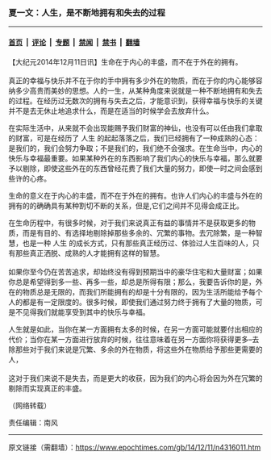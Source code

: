 ### 夏一文：人生，是不断地拥有和失去的过程

---

#### [首页](../../../..?n4316011) &nbsp;|&nbsp; [评论](../../../../../epoch-comment?n4316011) &nbsp;|&nbsp; [专题](../../../../../epoch-special?n4316011) &nbsp;|&nbsp; [禁闻](../../../../../epoch-news?n4316011) &nbsp;|&nbsp; [禁书](../../../../../books?n4316011) &nbsp;|&nbsp; [翻墙](https://github.com/gfw-breaker/nogfw/blob/master/README.md?n4316011)


<div class="post_content" id="artbody" itemprop="articleBody">
 <!-- article content begin -->
 <p>
  【大纪元2014年12月11日讯】生命在于内心的丰盛，而不在于外在的拥有。
  <br/>
  <br/>
  真正的幸福与快乐并不在于你的手中拥有多少外在的物质，而在于你的内心能够容纳多少高贵而美妙的思想。人的一生，从某种角度来说就是一种不断地拥有和失去的过程。在经历过无数次的拥有与失去之后，才能意识到，获得幸福与快乐的关键并不是去无休止地追求什么，而是在适当的时候学会去放弃什么。
 </p>
 <p>
  在实际生活中，从来就不会出现能赐予我们财富的神仙，也没有可以任由我们拿取的财富，可是在经历了
  <ok href="https://www.epochtimes.com/gb/tag/%E4%BA%BA%E7%94%9F.html">
   人生
  </ok>
  的起起落落之后，我们已经拥有了一种成熟的心态：是我们的，我们会努力争取；不是我们的，我们绝不会强求。在生命当中，内心的快乐与幸福最重要。如果某种外在的东西影响了我们内心的快乐与幸福，那么就要予以剔除，即使这些外在的东西曾经花费了我们大量的努力，即使一时之间会感到些许的心疼。­
 </p>
 <p>
  生命的意义在于内心的丰盛，而不在于外在的拥有。也许人们内心的丰盛与外在的拥有的的确确具有某种割切不断的关系，但是,它们之间并不见得会成正比。
 </p>
 <p>
  在生命历程中，有很多时候，对于我们来说真正有益的事情并不是获取更多的物质，而是有目的、有选择地剔除掉那些多余的、冗繁的事物。去冗除繁，是一种智慧，也是一种
  <ok href="https://www.epochtimes.com/gb/tag/%E4%BA%BA%E7%94%9F.html">
   人生
  </ok>
  的成长方式，只有那些真正经历过、体验过人生百味的人，只有那些真正洒脱、成熟的人才能拥有这样的智慧。
  <br/>
  <br/>
  如果你至今仍在苦苦追求，却始终没有得到预期当中的豪华住宅和大量财富；如果你总是希望得到多一些、再多一些，却总是所得有限；那么，我要告诉你的是，外在的物质总是无限的，而我们所能拥有的却是十分有限的，因为生活所能给予每个人的都是有一定限度的。很多时候，即使我们通过努力终于拥有了大量的物质，可是不见得我们就能享受到其中的快乐与幸福。
 </p>
 <p>
  人生就是如此，当你在某一方面拥有太多的时候，在另一方面可能就要付出相应的代价；当你在某一方面进行放弃的时候，往往意味着在另一方面你将获得更多–去除那些对于我们来说是冗繁、多余的外在物质，将这些外在物质给予那些更需要的人，
  <br/>
  <br/>
  这对于我们来说不是失去，而是更大的收获，因为我们的内心将会因为外在冗繁的剔除而实现真正的丰盛。
 </p>
 <p>
  （网络转载）
 </p>
 <p>
  责任编辑：南风
 </p>
 <!-- article content end -->
 <div id="below_article_ad">
 </div>
</div>


---

原文链接（需翻墙）：https://www.epochtimes.com/gb/14/12/11/n4316011.htm